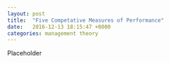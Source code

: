 ```yaml
---
layout: post
title:  "Five Competative Measures of Performance"
date:   2016-12-13 18:15:47 +0000
categories: management theory
---
```

Placeholder
